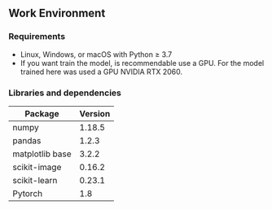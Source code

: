 ## Work Environment

### Requirements

- Linux, Windows, or macOS with Python ≥ 3.7
- If you want train the model, is recommendable use a GPU. For the model trained here was used a GPU NVIDIA RTX 2060. 

### Libraries and dependencies

| Package | Version |
| ------ | ------ |
| numpy | 1.18.5 |
| pandas | 1.2.3 |
| matplotlib base | 3.2.2 |
| scikit-image | 0.16.2 |
| scikit-learn | 0.23.1|
| Pytorch | 1.8 |